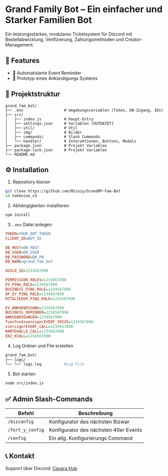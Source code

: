 # Grand Family Bot – Ein einfacher und Starker Familien Bot

Ein leistungsstarkes, modulares Ticketsystem für Discord mit Bestellabwicklung, Verifizierung, Zahlungsmethoden und Creator-Management.

## 🚀 Features

- 🧾 Automatisierte Event Reminder
- 🌌 Prototyp eines Ankündigungs Systems

## 🧱 Projektstruktur

```
grand_fam_bot/
├── .env                  # Umgebungsvariablen (Token, DB-Zugang, IDs)
├── src/
│   ├── index.js          # Haupt-Entry
│   ├── settings.json     # Variablen [OUTDATET]
│   ├── util/             # Util
│   ├── img/              # Bilder
│   ├── commands/         # Slash Commands
│   └── handler/          # Interaktionen, Buttons, Modals
├── package.json          # Projekt Variablen
├── package-lock.json     # Projekt Variablen
└── README.md
```

## ⚙️ Installation

1. Repository klonen
```bash
git clone https://github.com/Mizuzy/GrandRP-Fam-Bot
cd tekknine_v3
```

2. Abhängigkeiten installieren
```bash
npm install
```

3. `.env` Datei anlegen:
```ini
TOKEN=YOUR_BOT_TOKEN
CLIENT_ID=BOT_ID

DB_HOST=DB_HOST
DB_USER=DB_USER
DB_PASSWORD=DB_PW        
DB_NAME=grand_fam_bot

GUILD_ID=1234567890

PERMISSION_ROLES=1234567890
EV_PING_ROLE=1234567890
BUSINESS_PING_ROLE=1234567890
OP_EV_PING_ROLE=1234567890
MITGLIEDER_PING_ROLE=1234567890

EV_ANKUENDIGUNG=1234567890
BUSINESS_REMINDER=1234567890
ANKUENDIGUNGEN=1234567890
fuenfundzwanzigerEVENT_VOICE=1234567890
vierzigerEVENT_CALL=1234567890
WARTEHALLE_CALL=1234567890
EKZ_KCALL=1234567890
```

4. Log Ordner und File erstellen
```bash
grand_fam_bot/
├── logs/
└── └── logs.log          #Log File
```

5. Bot starten
```bash
node src/index.js
```

## ✅ Admin Slash-Commands

| Befehl | Beschreibung |
|--------|--------------|
| `/bizconfig` | Konfigurator des nächsten Bizwar |
| `/fort_y_config` | Konfigurator des nächsten 40er Events |
| `/config` | Ein allg. Konfigurierungs Command |

## 📞 Kontakt

Support über Discord: [Cavara Hub](https://discord.gg/cavarahub)